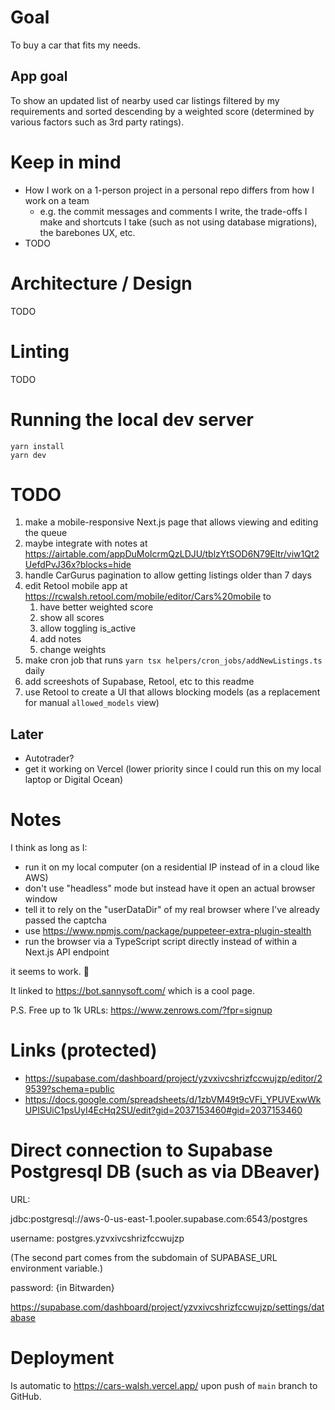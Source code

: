 # Goal

To buy a car that fits my needs.

## App goal

To show an updated list of nearby used car listings filtered by my requirements and sorted descending by a weighted score (determined by various factors such as 3rd party ratings).

# Keep in mind

- How I work on a 1-person project in a personal repo differs from how I work on a team
  - e.g. the commit messages and comments I write, the trade-offs I make and shortcuts I take (such as not using database migrations), the barebones UX, etc.
- TODO

# Architecture / Design

TODO

# Linting

TODO

# Running the local dev server

```
yarn install
yarn dev
```

# TODO

1. make a mobile-responsive Next.js page that allows viewing and editing the queue
1. maybe integrate with notes at https://airtable.com/appDuMoIcrmQzLDJU/tblzYtSOD6N79Eltr/viw1Qt2UefdPvJ36x?blocks=hide
1. handle CarGurus pagination to allow getting listings older than 7 days
1. edit Retool mobile app at https://rcwalsh.retool.com/mobile/editor/Cars%20mobile to
   1. have better weighted score
   1. show all scores
   1. allow toggling is_active
   1. add notes
   1. change weights
1. make cron job that runs `yarn tsx helpers/cron_jobs/addNewListings.ts` daily
1. add screeshots of Supabase, Retool, etc to this readme
1. use Retool to create a UI that allows blocking models (as a replacement for manual `allowed_models` view)

## Later

- Autotrader?
- get it working on Vercel (lower priority since I could run this on my local laptop or Digital Ocean)

# Notes

I think as long as I:

- run it on my local computer (on a residential IP instead of in a cloud like AWS)
- don't use "headless" mode but instead have it open an actual browser window
- tell it to rely on the "userDataDir" of my real browser where I've already passed the captcha
- use https://www.npmjs.com/package/puppeteer-extra-plugin-stealth
- run the browser via a TypeScript script directly instead of within a Next.js API endpoint

it seems to work. 🤞

It linked to https://bot.sannysoft.com/ which is a cool page.

P.S. Free up to 1k URLs: https://www.zenrows.com/?fpr=signup

# Links (protected)

- https://supabase.com/dashboard/project/yzvxivcshrizfccwujzp/editor/29539?schema=public
- https://docs.google.com/spreadsheets/d/1zbVM49t9cVFi_YPUVExwWkUPISUiC1psUyI4EcHq2SU/edit?gid=2037153460#gid=2037153460

# Direct connection to Supabase Postgresql DB (such as via DBeaver)

URL:

jdbc:postgresql://aws-0-us-east-1.pooler.supabase.com:6543/postgres

username: postgres.yzvxivcshrizfccwujzp

(The second part comes from the subdomain of SUPABASE_URL environment variable.)

password: {in Bitwarden}

https://supabase.com/dashboard/project/yzvxivcshrizfccwujzp/settings/database

# Deployment

Is automatic to https://cars-walsh.vercel.app/ upon push of `main` branch to GitHub.

